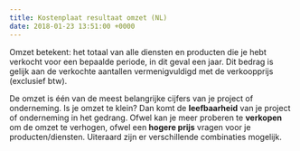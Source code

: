 ```yaml
---
title: Kostenplaat resultaat omzet (NL)
date: 2018-01-23 13:51:00 +0000
---
```

Omzet betekent: het totaal van alle diensten en producten die je hebt verkocht voor een bepaalde periode, in dit geval een jaar. Dit bedrag is gelijk aan de verkochte aantallen vermenigvuldigd met de verkoopprijs (exclusief btw).

De omzet is één van de meest belangrijke cijfers van je project of onderneming. Is je omzet te klein? Dan komt de **leefbaarheid** van je project of onderneming in het gedrang. Ofwel kan je meer proberen te **verkopen** om de omzet te verhogen, ofwel een **hogere prijs** vragen voor je producten/diensten. Uiteraard zijn er verschillende combinaties mogelijk.